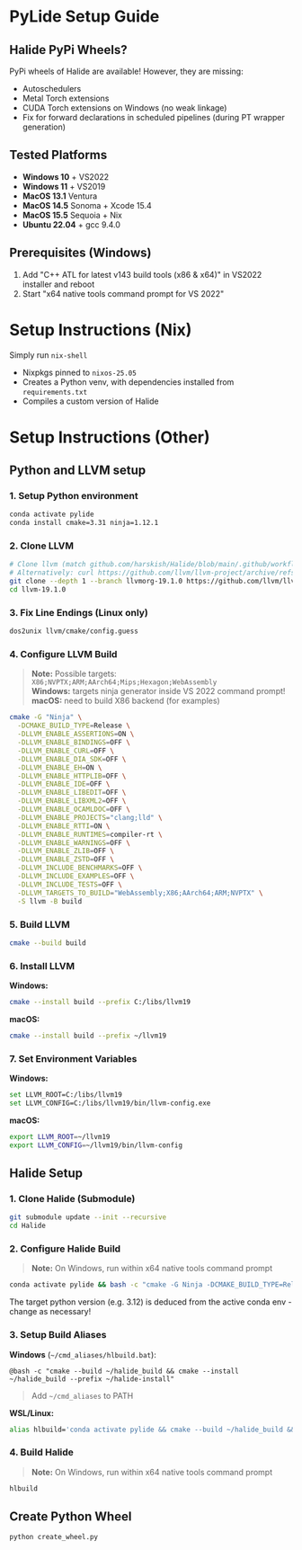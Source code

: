 # PyLide Setup Guide

## Halide PyPi Wheels?

PyPi wheels of Halide are available! However, they are missing:

- Autoschedulers
- Metal Torch extensions
- CUDA Torch extensions on Windows (no weak linkage)
- Fix for forward declarations in scheduled pipelines (during PT wrapper generation)

## Tested Platforms

- **Windows 10** + VS2022
- **Windows 11** + VS2019
- **MacOS 13.1** Ventura
- **MacOS 14.5** Sonoma + Xcode 15.4
- **MacOS 15.5** Sequoia + Nix
- **Ubuntu 22.04** + gcc 9.4.0

## Prerequisites (Windows)

1. Add "C++ ATL for latest v143 build tools (x86 & x64)" in VS2022 installer and reboot
2. Start "x64 native tools command prompt for VS 2022"

# Setup Instructions (Nix)

Simply run `nix-shell`
- Nixpkgs pinned to `nixos-25.05`
- Creates a Python venv, with dependencies installed from `requirements.txt`
- Compiles a custom version of Halide

# Setup Instructions (Other)

## Python and LLVM setup
### 1. Setup Python environment
```bash
conda activate pylide
conda install cmake=3.31 ninja=1.12.1
```

### 2. Clone LLVM

```bash
# Clone llvm (match github.com/harskish/Halide/blob/main/.github/workflows/pip.yml#L15)
# Alternatively: curl https://github.com/llvm/llvm-project/archive/refs/tags/llvmorg-19.1.0.zip
git clone --depth 1 --branch llvmorg-19.1.0 https://github.com/llvm/llvm-project.git llvm-19.1.0
cd llvm-19.1.0
```

### 3. Fix Line Endings (Linux only)

```bash
dos2unix llvm/cmake/config.guess
```

### 4. Configure LLVM Build

> **Note:** Possible targets: `X86;NVPTX;ARM;AArch64;Mips;Hexagon;WebAssembly`  
> **Windows:** targets ninja generator inside VS 2022 command prompt!  
> **macOS:** need to build X86 backend (for examples)

```bash
cmake -G "Ninja" \
  -DCMAKE_BUILD_TYPE=Release \
  -DLLVM_ENABLE_ASSERTIONS=ON \
  -DLLVM_ENABLE_BINDINGS=OFF \
  -DLLVM_ENABLE_CURL=OFF \
  -DLLVM_ENABLE_DIA_SDK=OFF \
  -DLLVM_ENABLE_EH=ON \
  -DLLVM_ENABLE_HTTPLIB=OFF \
  -DLLVM_ENABLE_IDE=OFF \
  -DLLVM_ENABLE_LIBEDIT=OFF \
  -DLLVM_ENABLE_LIBXML2=OFF \
  -DLLVM_ENABLE_OCAMLDOC=OFF \
  -DLLVM_ENABLE_PROJECTS="clang;lld" \
  -DLLVM_ENABLE_RTTI=ON \
  -DLLVM_ENABLE_RUNTIMES=compiler-rt \
  -DLLVM_ENABLE_WARNINGS=OFF \
  -DLLVM_ENABLE_ZLIB=OFF \
  -DLLVM_ENABLE_ZSTD=OFF \
  -DLLVM_INCLUDE_BENCHMARKS=OFF \
  -DLLVM_INCLUDE_EXAMPLES=OFF \
  -DLLVM_INCLUDE_TESTS=OFF \
  -DLLVM_TARGETS_TO_BUILD="WebAssembly;X86;AArch64;ARM;NVPTX" \
  -S llvm -B build
```

### 5. Build LLVM

```bash
cmake --build build
```

### 6. Install LLVM
**Windows:**
```bash
cmake --install build --prefix C:/libs/llvm19
```

**macOS:**
```bash
cmake --install build --prefix ~/llvm19
```

### 7. Set Environment Variables

**Windows:**
```bash
set LLVM_ROOT=C:/libs/llvm19
set LLVM_CONFIG=C:/libs/llvm19/bin/llvm-config.exe
```

**macOS:**
```bash
export LLVM_ROOT=~/llvm19
export LLVM_CONFIG=~/llvm19/bin/llvm-config
```

## Halide Setup

### 1. Clone Halide (Submodule)

```bash
git submodule update --init --recursive
cd Halide
```

### 2. Configure Halide Build

> **Note:** On Windows, run within x64 native tools command prompt

```bash
conda activate pylide && bash -c "cmake -G Ninja -DCMAKE_BUILD_TYPE=Release -DWITH_PYTHON_BINDINGS=ON -DLLVM_DIR=$LLVM_ROOT/lib/cmake/llvm -S . -B ~/halide_build"
```
The target python version (e.g. 3.12) is deduced from the active conda env - change as necessary!

### 3. Setup Build Aliases

**Windows** (`~/cmd_aliases/hlbuild.bat`):
```batch
@bash -c "cmake --build ~/halide_build && cmake --install ~/halide_build --prefix ~/halide-install"
```
> Add `~/cmd_aliases` to PATH

**WSL/Linux:**
```bash
alias hlbuild='conda activate pylide && cmake --build ~/halide_build && cmake --install ~/halide_build --prefix ~/halide-install'
```

### 4. Build Halide

> **Note:** On Windows, run within x64 native tools command prompt

```bash
hlbuild
```

## Create Python Wheel

```bash
python create_wheel.py
```
